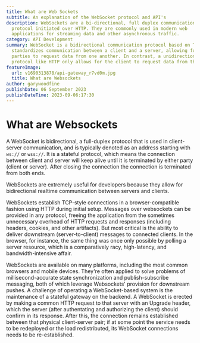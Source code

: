 ```yaml
---
title: What are Web Sockets
subtitle: An explanation of the WebSocket protocol and API's
description: WebSockets are a bi-directional, full duplex communications
  protocol initiated over HTTP. They are commonly used in modern web
  applications for streaming data and other asynchronous traffic.
category: API Development
summary: WebSocket is a bidirectional communication protocol based on TCP that
  standardizes communication between a client and a server, allowing for both
  parties to request data from one another. In contrast, a unidirectional
  protocol like HTTP only allows for the client to request data from the server.
featureImage:
  url: v1690313878/api-gateway_r7vd0m.jpg
  title: What are Websockets
author: garywoodfine
publishDate: 06 September 2023
publishDateTime: 2023-09-06:17:30
---
```

# What are Websockets

A WebSocket is bidirectional, a full-duplex protocol that is used in client-server communication, and is typically denoted as an address starting with `ws://` or `wss://`. It is a stateful protocol, which means the connection between client and server will keep alive until it is terminated by either party (client or server). After closing the connection the connection is terminated from both ends. 

WebSockets are extremely useful for developers because they allow for bidirectional realtime communication between servers and clients.

WebSockets establish TCP-style connections in a browser-compatible fashion using HTTP during initial setup. Messages over websockets can be provided in any protocol, freeing the application from the sometimes unnecessary overhead of HTTP requests and responses (including headers, cookies, and other artifacts). But most critical is the ability to deliver downstream (server-to-client) messages to connected clients. In the browser, for instance, the same thing was once only possible by polling a server resource, which is a comparatively racy, high-latency, and bandwidth-intensive affair.

WebSockets are available on many platforms, including the most common browsers and mobile devices. They're often applied to solve problems of millisecond-accurate state synchronization and publish-subscribe messaging, both of which leverage Websockets' provision for downstream pushes. A challenge of operating a WebSocket-based system is the maintenance of a stateful gateway on the backend. A WebSocket is erected by making a common HTTP request to that server with an Upgrade header, which the server (after authentating and authorizing the client) should confirm in its response. After this, the connection remains established between that physical client-server pair; if at some point the service needs to be redeployed or the load redistributed, its WebSocket connections needs to be re-established.